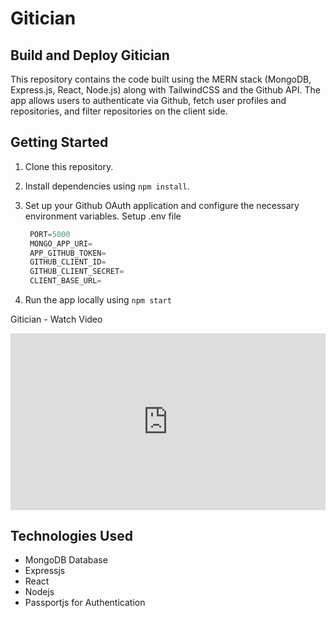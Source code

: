 # Gitician

## Build and Deploy Gitician

This repository contains the code built using the MERN stack (MongoDB, Express.js, React, Node.js) along with TailwindCSS and the Github API. The app allows users to authenticate via Github, fetch user profiles and repositories, and filter repositories on the client side.

## Getting Started

1. Clone this repository.
2. Install dependencies using `npm install`.
3. Set up your Github OAuth application and configure the necessary environment variables.
    Setup .env file

    ```js
     PORT=5000
     MONGO_APP_URI=
     APP_GITHUB_TOKEN=
     GITHUB_CLIENT_ID=
     GITHUB_CLIENT_SECRET=
     CLIENT_BASE_URL=

4. Run the app locally using `npm start`

Gitician - Watch Video

<div style="position: relative; padding-bottom: 56.07613469985358%; height: 0;"><iframe src="https://www.loom.com/embed/5f3cf00296d84bff9c67c1b252844ca7?sid=aaa049b8-6a5d-4d99-b037-b31c3261d8fe" frameborder="0" webkitallowfullscreen mozallowfullscreen allowfullscreen style="position: absolute; top: 0; left: 0; width: 100%; height: 100%;"></iframe></div>

## Technologies Used

- MongoDB Database
- Expressjs
- React
- Nodejs
- Passportjs for Authentication
